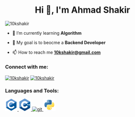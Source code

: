 <h1 align="center">Hi 👋, I'm Ahmad Shakir</h1>


<p align="left"> <img src="https://komarev.com/ghpvc/?username=10kshakir&label=Profile%20views&color=0e75b6&style=flat" alt="10kshakir" /> </p>

- 🌱 I’m currently learning **Algorithm**

- 🥅  My goal is to beocme a  **Backend Developer**



- 📫 How to reach me **10kshakir@gmail.com**

<h3 align="left">Connect with me:</h3>
<p align="left">
  <a href="https://www.leetcode.com/10kshakir" target="blank"><img align="center" src="https://raw.githubusercontent.com/rahuldkjain/github-profile-readme-generator/master/src/images/icons/Social/leet-code.svg" alt="10kshakir" height="30" width="40" /></a>
<a href="https://codeforces.com/profile/10kshakir" target="blank"><img align="center" src="https://raw.githubusercontent.com/rahuldkjain/github-profile-readme-generator/master/src/images/icons/Social/codeforces.svg" alt="10kshakir" height="30" width="40" /></a>

</p>

<h3 align="left">Languages and Tools:</h3>
<p align="left"> <a href="https://www.cprogramming.com/" target="_blank" rel="noreferrer"> <img src="https://raw.githubusercontent.com/devicons/devicon/master/icons/c/c-original.svg" alt="c" width="40" height="40"/> </a> <a href="https://www.w3schools.com/cpp/" target="_blank" rel="noreferrer"> <img src="https://raw.githubusercontent.com/devicons/devicon/master/icons/cplusplus/cplusplus-original.svg" alt="cplusplus" width="40" height="40"/> </a> <a href="https://git-scm.com/" target="_blank" rel="noreferrer"> <img src="https://www.vectorlogo.zone/logos/git-scm/git-scm-icon.svg" alt="git" width="40" height="40"/> </a> <a href="https://www.python.org" target="_blank" rel="noreferrer"> <img src="https://raw.githubusercontent.com/devicons/devicon/master/icons/python/python-original.svg" alt="python" width="40" height="40"/> </a> </p>

<!-- <p><img align="center" src="https://github-readme-stats.vercel.app/api/top-langs?username=10kshakir&show_icons=true&locale=en&layout=compact" alt="10kshakir" /></p> -->

